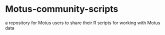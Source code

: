 # Motus-community-scripts
a repository for Motus users to share their R scripts for working with Motus data
